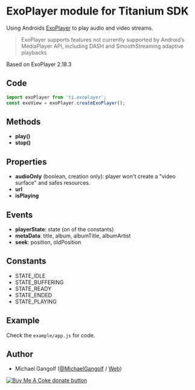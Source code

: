 # ExoPlayer module for Titanium SDK

Using Androids [ExoPlayer](https://exoplayer.dev/) to play audio and video streams.
> ExoPlayer supports features not currently supported by Android’s MediaPlayer API, including DASH and SmoothStreaming adaptive playbacks

Based on ExoPlayer 2.18.3

## Code

```js
import exoPlayer from 'ti.exoplayer';
const exoView = exoPlayer.createExoPlayer();
```

## Methods
* <b>play()</b>
* <b>stop()</b>

## Properties
* <b>audioOnly</b> (boolean, creation only): player won't create a "video surface" and safes resources.
* <b>url</b>
* <b>isPlaying</b>

## Events
* <b>playerState</b>: state (on of the constants)
* <b>metaData</b>: title, album, albumTitle, albumArtist
* <b>seek</b>: position, oldPosition

## Constants

* STATE_IDLE
* STATE_BUFFERING
* STATE_READY
* STATE_ENDED
* STATE_PLAYING


## Example

Check the `example/app.js` for code.


## Author

- Michael Gangolf ([@MichaelGangolf](https://twitter.com/MichaelGangolf) / [Web](http://migaweb.de))

<span class="badge-buymeacoffee"><a href="https://www.buymeacoffee.com/miga" title="donate"><img src="https://img.shields.io/badge/buy%20me%20a%20coke-donate-orange.svg" alt="Buy Me A Coke donate button" /></a></span>
